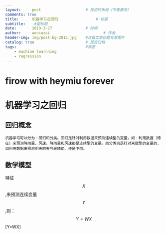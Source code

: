 ```yaml
---
layout:     post   				    # 使用的布局（不需要改）
comments: true
title:		机器学习之回归 				# 标题 
subtitle:    #副标题
date:       2019-3-27 				# 时间
author:     woniuzai						# 作者
header-img: img/post-bg-2015.jpg 	#这篇文章标题背景图片
catalog: true 						# 是否归档
tags:								#标签
    - machine learnning
    - regression
---
```


# firow with heymiu forever
# 机器学习之回归
## 回归概念
	机器学习可以分为：回归和分类。回归是针对利用数据来预测连续型的变量，如：利用数据（特征）来预测降雨量、风速。降雨量和风速都是连续型的变量。而分类则是针对离散型的变量的，如利用数据来预测明天的天气是晴朗、还是下雨。

## 数学模型
特征 $$X$$ ,来预测连续变量$$Y$$,则：
$$Y=WX$$
\[Y=WX\]



